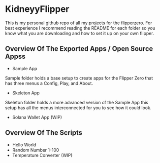 # KidneyyFlipper

This is my personal github repo of all my projects for the flipperzero. For best experience I recommend reading the README for each folder so you know what you are downloading and how to set it up on your own flipper.

## Overview Of The Exported Apps / Open Source Appss

* Sample App

Sample folder holds a base setup to create apps for the Flipper Zero that has three menus a Config, Play, and About.

* Skeleton App

Skeleton folder holds a more advanced version of the Sample App this setup has all the menus interconnected for you to see how it could look.

* Solana Wallet App (WIP)

## Overview Of The Scripts

* Hello World
* Random Number 1-100
* Temperature Converter (WIP)

